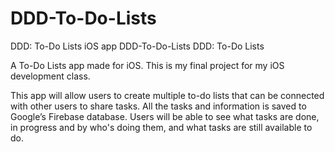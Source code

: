# DDD-To-Do-Lists
DDD: To-Do Lists iOS app
DDD-To-Do-Lists
DDD: To-Do Lists

A To-Do Lists app made for iOS. This is my final project for my iOS development class.

This app will allow users to create multiple to-do lists that can be connected with other users to share tasks. All the tasks and information is saved to Google’s Firebase database. Users will be able to see what tasks are done, in progress and by who's doing them, and what tasks are still available to do.
